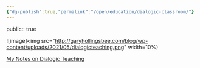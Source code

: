 ```yaml
---
{"dg-publish":true,"permalink":"/open/education/dialogic-classroom/"}
---
```


public:: true

![image]<img src="http://garyhollingsbee.com/blog/wp-content/uploads/2021/05/dialogicteaching.png" width=10%)

[My Notes on Dialogic Teaching](http://garyhollingsbee.com/blog/dialogic-teaching/)